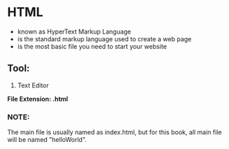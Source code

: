 
# HTML
 
- known as HyperText Markup Language
- is the standard markup language used to create a web page
- is the most basic file you need to start your website
 

## Tool:
1. Text Editor 

**File Extension: .html**


### NOTE:
The main file is usually named as index.html, but for this book, all main file will be named "helloWorld".


